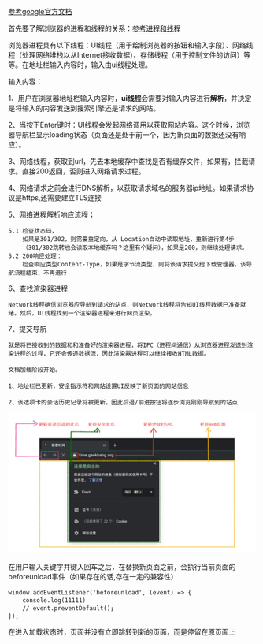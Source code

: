 [参考google官方文档](https://developers.google.com/web/updates/2018/09/inside-browser-part2)

首先要了解浏览器的进程和线程的关系：[参考进程和线程](./ThreadsAndProcesses.md)

浏览器进程具有以下线程：UI线程（用于绘制浏览器的按钮和输入字段）、网络线程（处理网络堆栈以从Internet接收数据）、存储线程（用于控制文件的访问）等等。在地址栏输入内容时，输入由ui线程处理。

输入内容：

1、用户在浏览器地址栏输入内容时，**ui线程**会需要对输入内容进行**解析**，并决定是将输入的内容发送到搜索引擎还是请求的网站。

2、当按下Enter键时：UI线程会发起网络调用以获取网站内容。这个时候，浏览器导航栏显示loading状态（页面还是处于前一个，因为新页面的数据还没有响应）。

3、网络线程，获取到url，先去本地缓存中查找是否有缓存文件，如果有，拦截请求。直接200返回，否则进入网络请求过程。

4、网络请求之前会进行DNS解析，以获取请求域名的服务器ip地址。如果请求协议是https,还需要建立TLS连接

5、网络进程解析响应流程；

    5.1 检查状态码，
        如果是301/302，则需要重定向，从 Location自动中读取地址，重新进行第4步
        （301/302跳转也会读取本地缓存吗？这里有个疑问），如果是200，则继续处理请求。
    5.2 200响应处理：
        检查响应类型Content-Type，如果是字节流类型，则将该请求提交给下载管理器，该导航流程结束，不再进行
6、查找渲染器进程
    
    Network线程确信浏览器应导航到请求的站点，则Network线程将告知UI线程数据已准备就绪。然后，UI线程找到一个渲染器进程来进行网页渲染。

7、提交导航

    就是将已接收到的数据和和准备好的渲染器进程，将IPC（进程间通信）从浏览器进程发送到渲染进程的过程，它还会传递数据流，因此渲染器进程可以继续接收HTML数据。

    文档加载阶段开始。

    1、地址栏已更新，安全指示符和网站设置UI反映了新页面的网站信息

    2、该选项卡的会话历史记录将被更新，因此后退/前进按钮将逐步浏览刚刚导航到的站点

![test18](./images/test18.png)

在用户输入关键字并键入回车之后，在替换新页面之前，会执行当前页面的beforeunload事件（如果存在的话,存在一定的兼容性）
```
window.addEventListener('beforeunload', (event) => {
    console.log(11111)
    // event.preventDefault();
});
```

在进入加载状态时，页面并没有立即跳转到新的页面，而是停留在原页面上